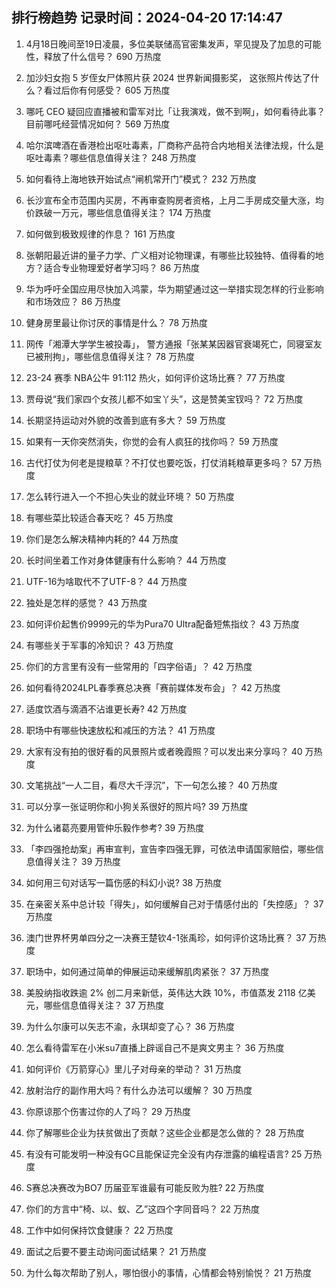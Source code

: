 
## 排行榜趋势 记录时间：2024-04-20 17:14:47
  
  1. 4月18日晚间至19日凌晨，多位美联储高官密集发声，罕见提及了加息的可能性，释放了什么信号？ 690 万热度
    
  2. 加沙妇女抱 5 岁侄女尸体照片获 2024 世界新闻摄影奖， 这张照片传达了什么？看过后你有何感受？ 605 万热度
    
  3. 哪吒 CEO 疑回应直播被和雷军对比「让我演戏，做不到啊」，如何看待此事？目前哪吒经营情况如何？ 569 万热度
    
  4. 哈尔滨啤酒在香港检出呕吐毒素，厂商称产品符合内地相关法律法规，什么是呕吐毒素？哪些信息值得关注？ 248 万热度
    
  5. 如何看待上海地铁开始试点“闸机常开门”模式？ 232 万热度
    
  6. 长沙宣布全市范围内买房，不再审查购房者资格，上月二手房成交量大涨，均价跌破一万元，哪些信息值得关注？ 174 万热度
    
  7. 如何做到极致规律的作息？ 161 万热度
    
  8. 张朝阳最近讲的量子力学、广义相对论物理课，有哪些比较独特、值得看的地方？适合专业物理爱好者学习吗？ 86 万热度
    
  9. 华为呼吁全国应用尽快加入鸿蒙，华为期望通过这一举措实现怎样的行业影响和市场效应？ 86 万热度
    
  10. 健身房里最让你讨厌的事情是什么？ 78 万热度
    
  11. 网传「湘潭大学学生被投毒」， 警方通报「张某某因器官衰竭死亡，同寝室友已被刑拘」，哪些信息值得关注？ 78 万热度
    
  12. 23-24 赛季 NBA公牛 91:112 热火，如何评价这场比赛？ 77 万热度
    
  13. 贾母说“我们家四个女孩儿都不如宝丫头”，这是赞美宝钗吗？ 72 万热度
    
  14. 长期坚持运动对外貌的改善到底有多大？ 59 万热度
    
  15. 如果有一天你突然消失，你觉的会有人疯狂的找你吗？ 59 万热度
    
  16. 古代打仗为何老是提粮草？不打仗也要吃饭，打仗消耗粮草更多吗？ 57 万热度
    
  17. 怎么转行进入一个不担心失业的就业环境？ 50 万热度
    
  18. 有哪些菜比较适合春天吃？ 45 万热度
    
  19. 你们是怎么解决精神内耗的? 44 万热度
    
  20. 长时间坐着工作对身体健康有什么影响？ 44 万热度
    
  21. UTF-16为啥取代不了UTF-8？ 44 万热度
    
  22. 独处是怎样的感觉？ 43 万热度
    
  23. 如何评价起售价9999元的华为Pura70 Ultra配备短焦指纹？ 43 万热度
    
  24. 有哪些关于军事的冷知识？ 43 万热度
    
  25. 你们的方言里有没有一些常用的「四字俗语」？ 42 万热度
    
  26. 如何看待2024LPL春季赛总决赛「赛前媒体发布会」？ 42 万热度
    
  27. 适度饮酒与滴酒不沾谁更长寿? 42 万热度
    
  28. 职场中有哪些快速放松和减压的方法？ 41 万热度
    
  29. 大家有没有拍的很好看的风景照片或者晚霞照？可以发出来分享吗？ 40 万热度
    
  30. 文笔挑战“一人二目，看尽大千浮沉”，下一句怎么接？ 40 万热度
    
  31. 可以分享一张证明你和小狗关系很好的照片吗? 39 万热度
    
  32. 为什么诸葛亮要用管仲乐毅作参考? 39 万热度
    
  33. 「李四强抢劫案」再审宣判，宣告李四强无罪，可依法申请国家赔偿，哪些信息值得关注？ 39 万热度
    
  34. 如何用三句对话写一篇伤感的科幻小说? 38 万热度
    
  35. 在亲密关系中总计较「得失」，如何缓解自己对于情感付出的「失控感」？ 37 万热度
    
  36. 澳门世界杯男单四分之一决赛王楚钦4-1张禹珍，如何评价这场比赛？ 37 万热度
    
  37. 职场中，如何通过简单的伸展运动来缓解肌肉紧张？ 37 万热度
    
  38. 美股纳指收跌逾 2% 创二月来新低，英伟达大跌 10%，市值蒸发 2118 亿美元，哪些信息值得关注？ 37 万热度
    
  39. 为什么尔康可以矢志不渝，永琪却变了心？ 36 万热度
    
  40. 怎么看待雷军在小米su7直播上辟谣自己不是爽文男主？ 36 万热度
    
  41. 如何评价《万箭穿心》里儿子对母亲的举动？ 31 万热度
    
  42. 放射治疗的副作用大吗？有什么办法可以缓解？ 30 万热度
    
  43. 你原谅那个伤害过你的人了吗？ 29 万热度
    
  44. 你了解哪些企业为扶贫做出了贡献？这些企业都是怎么做的？ 28 万热度
    
  45. 有没有可能发明一种没有GC且能保证完全没有内存泄露的编程语言? 25 万热度
    
  46. S赛总决赛改为BO7 历届亚军谁最有可能反败为胜? 22 万热度
    
  47. 你们的方言中“椅、以、蚁、乙”这四个字同音吗？ 22 万热度
    
  48. 工作中如何保持饮食健康？ 22 万热度
    
  49. 面试之后要不要主动询问面试结果？ 21 万热度
    
  50. 为什么每次帮助了别人，哪怕很小的事情，心情都会特别愉悦？ 21 万热度
    